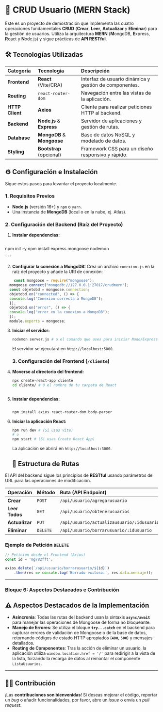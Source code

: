 # 🚀 CRUD Usuario (MERN Stack)

Este es un proyecto de demostración que implementa las cuatro operaciones fundamentales **CRUD** (**Crear**, **Leer**, **Actualizar** y **Eliminar**) para la gestión de usuarios. Utiliza la arquitectura **MERN** (**M**ongoDB, **E**xpress, **R**eact y **N**ode.js) y sigue prácticas de **API RESTful**.
## 🛠️ Tecnologías Utilizadas

| Categoría | Tecnología | Descripción |
| :--- | :--- | :--- |
| **Frontend** | **React** (Vite/CRA) | Interfaz de usuario dinámica y gestión de componentes. |
| **Routing** | `react-router-dom` | Navegación entre las vistas de la aplicación. |
| **HTTP Client** | **Axios** | Cliente para realizar peticiones HTTP al backend. |
| **Backend** | **Node.js** & **Express** | Servidor de aplicaciones y gestión de rutas. |
| **Database** | **MongoDB** & **Mongoose** | Base de datos NoSQL y modelado de datos. |
| **Styling** | **Bootstrap** (opcional) | Framework CSS para un diseño responsivo y rápido. |
## ⚙️ Configuración e Instalación

Sigue estos pasos para levantar el proyecto localmente.

### 1. Requisitos Previos

* **Node.js** (versión 16+) y `npm` o `yarn`.
* Una instancia de **MongoDB** (local o en la nube, ej. Atlas).

### 2. Configuración del Backend (Raíz del Proyecto)

1.  **Instalar dependencias:**
    ```bash
  npm init -y
  npm install express mongoose nodemon
  
    ```

2.  **Configurar la conexión a MongoDB:**
    Crea un archivo `conexion.js` en la raíz del proyecto y añade la URI de conexión:

```javascript
    const mongoose = require("mongoose");
  mongoose.connect("mongodb://127.0.0.1:27017/crudmern");
  const objetobd = mongoose.connection;
  objetobd.on("connected", () => {
  console.log("Conexion correcta a MongoDB");
  });
  objetobd.on("error", () => {
  console.log("error en la conexion a MongoDB");
  });
  module.exports = mongoose;
```

3.  **Iniciar el servidor:**
    ```bash
    nodemon server.js # o el comando que uses para iniciar Node/Express - npm start
    
    ```
    El servidor se ejecutará en `http://localhost:5000`.
    ### 3. Configuración del Frontend (`/cliente`)

1.  **Moverse al directorio del frontend:**
    ```bash
    npx create-react-app cliente
    cd cliente/ # O el nombre de tu carpeta de React
  
    ```

2.  **Instalar dependencias:**
    ```bash
    
    npm install axios react-router-dom body-parser
    
    ```

3.  **Iniciar la aplicación React:**
    ```bash
    npm run dev # (Si usas Vite)
    # o
    npm start # (Si usas Create React App)
    ```
    La aplicación se abrirá en `http://localhost:3000`.

    ## 🧭 Estructura de Rutas

El API del backend sigue los principios de **RESTful** usando parámetros de URL para las operaciones de modificación.

| Operación | Método | Ruta (API Endpoint) | Función Principal |
| :--- | :--- | :--- | :--- |
| **Crear** | `POST` | `/api/usuario/agregarusuario` | `nuevousuario.save()` |
| **Leer Todos** | `GET` | `/api/usuario/obtenerusuarios` | `ModeloUsuario.find({})` |
| **Actualizar** | `PUT` | `/api/usuario/actualizausuario/:idusuario` | `ModeloUsuario.findOneAndUpdate()` |
| **Eliminar** | `DELETE` | `/api/usuario/borrarusuario/:idusuario` | `ModeloUsuario.findOneAndDelete()` |

### Ejemplo de Petición `DELETE`

```javascript
// Petición desde el Frontend (Axios)
const id = 'mg782fft';

axios.delete(`/api/usuario/borrarusuario/${id}`)
    .then(res => console.log('Borrado exitoso:', res.data.mensaje));
```
---

### Bloque 6: Aspectos Destacados e Contribución


## ⚠️ Aspectos Destacados de la Implementación

* **Asincronía**: Todas las rutas del backend usan la sintaxis **`async/await`** para manejar las operaciones de Mongoose de forma no bloqueante.
* **Manejo de Errores**: Se utiliza el bloque **`try...catch`** en el backend para capturar errores de validación de Mongoose o de la base de datos, retornando códigos de estado HTTP apropiados (**`400`**, **`500`**) y mensajes detallados.
* **Routing de Componentes**: Tras la acción de eliminar un usuario, la aplicación utiliza `window.location.href = '/'` para redirigir a la vista de la lista, forzando la recarga de datos al remontar el componente `ListaUsuarios`.

---

## 🧑‍💻 Contribución

¡Las **contribuciones son bienvenidas**! Si deseas mejorar el código, reportar un *bug* o añadir funcionalidades, por favor, abre un *issue* o envía un *pull request*.
